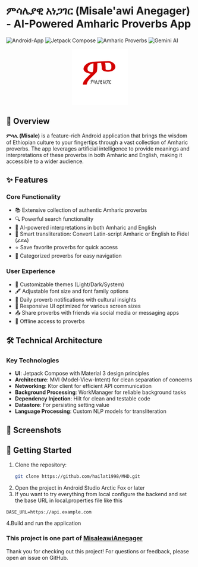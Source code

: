 # ምሳሌያዊ አነጋገር (Misale'awi Anegager) - AI-Powered Amharic Proverbs App

![Android-App](https://img.shields.io/badge/Android%20App-blue)
![Jetpack Compose](https://img.shields.io/badge/Jetpack%20Compose-green)
![Amharic Proverbs](https://img.shields.io/badge/Amharic%20Proverbs-red)
![Gemini AI](https://img.shields.io/badge/LLM-Gemini%20AI-purple)


<p align="center">
  <img src="app/src/main/res/mipmap-xxxhdpi/ic_launcher_foreground.webp" alt="Misale App Logo" width="150"/>
</p>

## 📖 Overview
**ምሳሌ (Misale)** is a feature-rich Android application that brings the wisdom of Ethiopian culture to your fingertips through a vast collection of Amharic proverbs. The app leverages artificial intelligence to provide meanings and interpretations of these proverbs in both Amharic and English, making it accessible to a wider audience.

## ✨ Features

### Core Functionality
* 📚 Extensive collection of authentic Amharic proverbs
* 🔍 Powerful search functionality
* 🤖 AI-powered interpretations in both Amharic and English
* 🔄 Smart transliteration: Convert Latin-script Amharic or English to Fidel (ፊደል)
* ⭐ Save favorite proverbs for quick access
* 🔖 Categorized proverbs for easy navigation


### User Experience
* 🎨 Customizable themes (Light/Dark/System)
* 🖋️ Adjustable font size and font family options
* 🔔 Daily proverb notifications with cultural insights
* 📱 Responsive UI optimized for various screen sizes
* 📤 Share proverbs with friends via social media or messaging apps
* 📖 Offline access to proverbs

## 🛠️ Technical Architecture

### Key Technologies
* **UI**: Jetpack Compose with Material 3 design principles
* **Architecture**: MVI (Model-View-Intent) for clean separation of concerns
* **Networking**: Ktor client for efficient API communication
* **Background Processing**: WorkManager for reliable background tasks
* **Dependency Injection**: Hilt for clean and testable code
* **Datastore**: For persisting setting value
* **Language Processing**: Custom NLP models for transliteration

## 📱 Screenshots




## 🚀 Getting Started

1. Clone the repository:
   ```bash
   git clone https://github.com/hailat1998/MHD.git
   ```
2. Open the project in Android Studio Arctic Fox or later
3. If you want to try everything from local configure the backend and set the base URL in local.properties file like this
```
BASE_URL=https://api.example.com
```
4.Build and run the application


### This project is one part of [MisaleawiAnegager](https://github.com/hailat1998/MisaleawiAnegager)

Thank you for checking out this project! For questions or feedback, please open an issue on GitHub.
